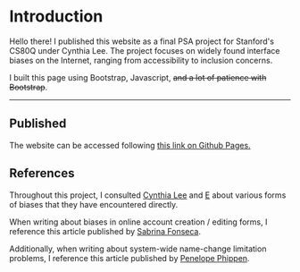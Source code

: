 # Introduction

Hello there! I published this website as a final PSA project for Stanford's CS80Q under Cynthia Lee. The project focuses on widely found interface biases on the Internet,
ranging from accessibility to inclusion concerns.

I built this page using Bootstrap, Javascript, <s>and a lot of patience with Bootstrap</s>.

***

## Published

The website can be accessed following [this link on Github Pages.](https://dev-caelo.github.io/CS80Q-Interface_Bias/)

## References

Throughout this project, I consulted [Cynthia Lee](https://profiles.stanford.edu/48960) and [E](https://www.linkedin.com/in/egthegreat/) about various forms of biases that
they have encountered directly.

When writing about biases in online account creation / editing forms, I reference this article published by [Sabrina Fonseca](https://uxdesign.cc/designing-forms-for-gender-diversity-and-inclusion-d8194cf1f51).

Additionally, when writing about system-wide name-change limitation problems, I reference this article published by [Penelope Phippen](https://dev.to/penelope_zone/changing-your-name-is-a-hard-unsolved-problem-in-computer-science-kjf).
